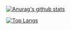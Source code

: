 [![Anurag's github stats](https://github-readme-stats.vercel.app/api?username=JW5123&theme=tokyonight)](https://github.com/JW5123/github-readme-stats)  
<!--[![Top Langs](https://github-readme-stats.vercel.app/api/top-langs/?username=JW5123&layout=compact&theme=tokyonight)](https://github.com/JW5123/github-readme-stats)-->
[![Top Langs](https://github-readme-stats.vercel.app/api/top-langs/?username=JW5123&theme=tokyonight)](https://github.com/JW5123/github-readme-stats)
